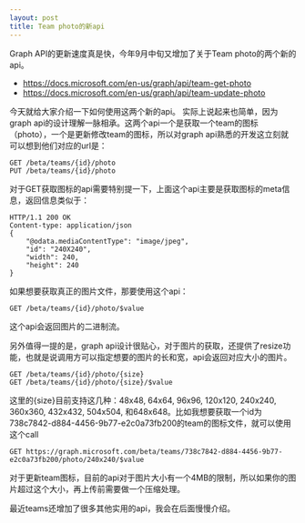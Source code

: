 ```yaml
---
layout: post
title: Team photo的新api
---
```


Graph API的更新速度真是快，今年9月中旬又增加了关于Team photo的两个新的api。

* https://docs.microsoft.com/en-us/graph/api/team-get-photo
* https://docs.microsoft.com/en-us/graph/api/team-update-photo

今天就给大家介绍一下如何使用这两个新的api。
实际上说起来也简单，因为graph api的设计理解一脉相承。这两个api一个是获取一个team的图标（photo），一个是更新修改team的图标，所以对graph api熟悉的开发这立刻就可以想到他们对应的url是：
```
GET /beta/teams/{id}/photo
PUT /beta/teams/{id}/photo
```

对于GET获取图标的api需要特别提一下，上面这个api主要是获取图标的meta信息，返回信息类似于：
```
HTTP/1.1 200 OK
Content-type: application/json
{
    "@odata.mediaContentType": "image/jpeg",
    "id": "240X240",
    "width": 240,
    "height": 240
}
```

如果想要获取真正的图片文件，那要使用这个api：
```
GET /beta/teams/{id}/photo/$value
```
这个api会返回图片的二进制流。

另外值得一提的是，graph api设计很贴心，对于图片的获取，还提供了resize功能，也就是说调用方可以指定想要的图片的长和宽，api会返回对应大小的图片。
```
GET /beta/teams/{id}/photo/{size}
GET /beta/teams/{id}/photo/{size}/$value
```
这里的{size}目前支持这几种：48x48, 64x64, 96x96, 120x120, 240x240, 360x360, 432x432, 504x504, 和648x648。比如我想要获取一个id为738c7842-d884-4456-9b77-e2c0a73fb200的team的图标文件，就可以使用这个call
```
GET https://graph.microsoft.com/beta/teams/738c7842-d884-4456-9b77-e2c0a73fb200/photo/240x240/$value
```

对于更新team图标，目前的api对于图片大小有一个4MB的限制，所以如果你的图片超过这个大小，再上传前需要做一个压缩处理。

最近teams还增加了很多其他实用的api，我会在后面慢慢介绍。

